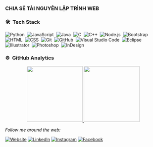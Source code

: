 ### CHIA SẺ TÀI NGUYÊN LẬP TRÌNH WEB

### 🛠 &nbsp;Tech Stack

![Python](https://img.shields.io/badge/-Python-05122A?style=flat&logo=python)&nbsp;
![JavaScript](https://img.shields.io/badge/-JavaScript-05122A?style=flat&logo=javascript)&nbsp;
![Java](https://img.shields.io/badge/-Java-05122A?style=flat&logo=Java&logoColor=FFA518)&nbsp;
![C](https://img.shields.io/badge/-C-05122A?style=flat&logo=C&logoColor=A8B9CC)&nbsp;
![C++](https://img.shields.io/badge/-C++-05122A?style=flat&logo=C%2B%2B&logoColor=00599C)&nbsp;
![Node.js](https://img.shields.io/badge/-Node.js-05122A?style=flat&logo=node.js)&nbsp;
![Bootstrap](https://img.shields.io/badge/-Bootstrap-05122A?style=flat&logo=bootstrap&logoColor=563D7C)
![HTML](https://img.shields.io/badge/-HTML-05122A?style=flat&logo=HTML5)&nbsp;
![CSS](https://img.shields.io/badge/-CSS-05122A?style=flat&logo=CSS3&logoColor=1572B6)&nbsp;
![Git](https://img.shields.io/badge/-Git-05122A?style=flat&logo=git)&nbsp;
![GitHub](https://img.shields.io/badge/-GitHub-05122A?style=flat&logo=github)&nbsp;
![Visual Studio Code](https://img.shields.io/badge/-Visual%20Studio%20Code-05122A?style=flat&logo=visual-studio-code&logoColor=007ACC)&nbsp;
![Eclipse](https://img.shields.io/badge/-Eclipse-05122A?style=flat&logo=eclipse-ide&logoColor=2C2255)
![Illustrator](https://img.shields.io/badge/-Illustrator-05122A?style=flat&logo=adobe-illustrator)&nbsp;
![Photoshop](https://img.shields.io/badge/-Photoshop-05122A?style=flat&logo=adobe-photoshop)&nbsp;
![InDesign](https://img.shields.io/badge/-InDesign-05122A?style=flat&logo=adobe-indesign)

### ⚙️ &nbsp;GitHub Analytics

<p align="center">
<a href="https://github.com/hoanguyen6611">
  <img height="180em" src="https://github-readme-stats-eight-theta.vercel.app/api?username=hoanguyen6611&show_icons=true&theme=algolia&include_all_commits=true&count_private=true"/>
  <img height="180em" src="https://github-readme-stats-eight-theta.vercel.app/api/top-langs/?username=hoanguyen6611&layout=compact&langs_count=8&theme=algolia"/>
</a>
</p>

<i>Follow me around the web:</i><br>

<a href="http://hoanguyen.me/" target="_blank"><img src="https://img.icons8.com/external-kmg-design-outline-color-kmg-design/32/000000/external-web-web-hosting-kmg-design-outline-color-kmg-design.png" alt="Website"></a>
<a href="https://www.linkedin.com/in/ho%C3%A0-nguy%E1%BB%85n-huy-22a910213/" target="_blank"><img src="https://img.icons8.com/external-justicon-flat-justicon/32/000000/external-linkedin-social-media-justicon-flat-justicon.png" alt="LinkedIn"></a>
<a href="https://www.instagram.com/hoanguyen6__/" target="_blank"><img src="https://img.icons8.com/fluency/32/000000/instagram-new.png" alt="Instagram"></a>
<a href="https://www.facebook.com/hoanguyen2661" target="_blank"><img src="https://img.icons8.com/color/32/000000/facebook-new.png" alt="Facebook"></a>


